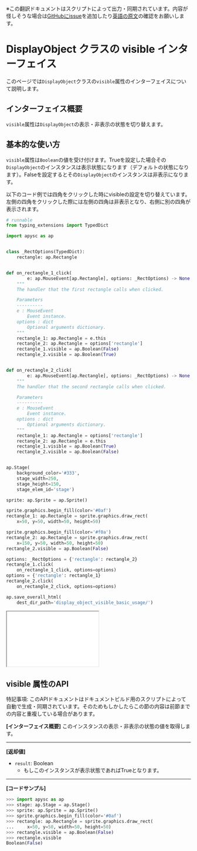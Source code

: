 <span class="inconspicuous-txt">※この翻訳ドキュメントはスクリプトによって出力・同期されています。内容が怪しそうな場合は<a href="https://github.com/simon-ritchie/apysc/issues" target="_blank">GitHubにissue</a>を追加したり[英語の原文](../en/display_object_visible.html)の確認をお願いします。</span>

# DisplayObject クラスの visible インターフェイス

このページでは`DisplayObject`クラスの`visible`属性のインターフェイスについて説明します。

## インターフェイス概要

`visible`属性は`DisplayObject`の表示・非表示の状態を切り替えます。

## 基本的な使い方

`visible`属性は`Boolean`の値を受け付けます。Trueを設定した場合その`DisplayObject`のインスタンスは表示状態になります（デフォルトの状態になります）。Falseを設定するとその`DisplayObject`のインスタンスは非表示になります。

以下のコード例では四角をクリックした時にvisibleの設定を切り替えています。左側の四角をクリックした際には左側の四角は非表示となり、右側に別の四角が表示されます。

```py
# runnable
from typing_extensions import TypedDict

import apysc as ap


class _RectOptions(TypedDict):
    rectangle: ap.Rectangle


def on_rectangle_1_click(
        e: ap.MouseEvent[ap.Rectangle], options: _RectOptions) -> None:
    """
    The handler that the first rectangle calls when clicked.

    Parameters
    ----------
    e : MouseEvent
        Event instance.
    options : dict
        Optional arguments dictionary.
    """
    rectangle_1: ap.Rectangle = e.this
    rectangle_2: ap.Rectangle = options['rectangle']
    rectangle_1.visible = ap.Boolean(False)
    rectangle_2.visible = ap.Boolean(True)


def on_rectangle_2_click(
        e: ap.MouseEvent[ap.Rectangle], options: _RectOptions) -> None:
    """
    The handler that the second rectangle calls when clicked.

    Parameters
    ----------
    e : MouseEvent
        Event instance.
    options : dict
        Optional arguments dictionary.
    """
    rectangle_1: ap.Rectangle = options['rectangle']
    rectangle_2: ap.Rectangle = e.this
    rectangle_1.visible = ap.Boolean(True)
    rectangle_2.visible = ap.Boolean(False)


ap.Stage(
    background_color='#333',
    stage_width=250,
    stage_height=150,
    stage_elem_id='stage')

sprite: ap.Sprite = ap.Sprite()

sprite.graphics.begin_fill(color='#0af')
rectangle_1: ap.Rectangle = sprite.graphics.draw_rect(
    x=50, y=50, width=50, height=50)

sprite.graphics.begin_fill(color='#f0a')
rectangle_2: ap.Rectangle = sprite.graphics.draw_rect(
    x=150, y=50, width=50, height=50)
rectangle_2.visible = ap.Boolean(False)

options: _RectOptions = {'rectangle': rectangle_2}
rectangle_1.click(
    on_rectangle_1_click, options=options)
options = {'rectangle': rectangle_1}
rectangle_2.click(
    on_rectangle_2_click, options=options)

ap.save_overall_html(
    dest_dir_path='display_object_visible_basic_usage/')
```

<iframe src="static/display_object_visible_basic_usage/index.html" width="250" height="150"></iframe>

## visible 属性のAPI

<span class="inconspicuous-txt">特記事項: このAPIドキュメントはドキュメントビルド用のスクリプトによって自動で生成・同期されています。そのためもしかしたらこの節の内容は前節までの内容と重複している場合があります。</span>

**[インターフェイス概要]** このインスタンスの表示・非表示の状態の値を取得します。<hr>

**[返却値]**

- `result`: Boolean
  - もしこのインスタンスが表示状態であればTrueとなります。

<hr>

**[コードサンプル]**

```py
>>> import apysc as ap
>>> stage: ap.Stage = ap.Stage()
>>> sprite: ap.Sprite = ap.Sprite()
>>> sprite.graphics.begin_fill(color='#0af')
>>> rectangle: ap.Rectangle = sprite.graphics.draw_rect(
...     x=50, y=50, width=50, height=50)
>>> rectangle.visible = ap.Boolean(False)
>>> rectangle.visible
Boolean(False)
```